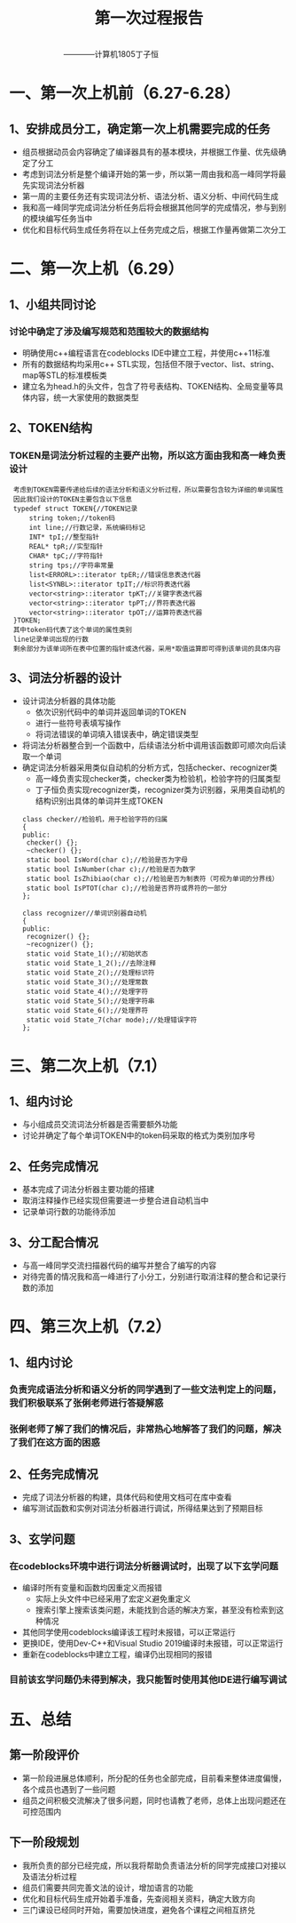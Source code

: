 <div align='center' ><h1 style="text-align:center">第一次过程报告 </h1></div>
&emsp;&emsp;&emsp;&emsp;&emsp;&emsp;&emsp;&emsp;&emsp;&emsp;&emsp;&emsp;&emsp;&emsp;&emsp;&emsp;&emsp;&emsp;&emsp;&emsp;&emsp;&emsp;&emsp;&emsp;&emsp;&emsp;&emsp;&emsp;&emsp;&emsp;&emsp;&emsp;&emsp;&emsp;&emsp;&emsp;&emsp;&emsp;&emsp;&emsp;&emsp;&emsp;&emsp;————计算机1805丁子恒


# 一、第一次上机前（6.27-6.28）
## 1、安排成员分工，确定第一次上机需要完成的任务
 * 组员根据动员会内容确定了编译器具有的基本模块，并根据工作量、优先级确定了分工
 * 考虑到词法分析是整个编译开始的第一步，所以第一周由我和高一峰同学将最先实现词法分析器
 * 第一周的主要任务还有实现词法分析、语法分析、语义分析、中间代码生成
 * 我和高一峰同学完成词法分析任务后将会根据其他同学的完成情况，参与到别的模块编写任务当中
 * 优化和目标代码生成任务将在以上任务完成之后，根据工作量再做第二次分工
# 二、第一次上机（6.29）
## 1、小组共同讨论
### 讨论中确定了涉及编写规范和范围较大的数据结构
 * 明确使用c++编程语言在codeblocks IDE中建立工程，并使用c++11标准
 * 所有的数据结构均采用c++ STL实现，包括但不限于vector、list、string、map等STL的标准模板类
 * 建立名为head.h的头文件，包含了符号表结构、TOKEN结构、全局变量等具体内容，统一大家使用的数据类型
## 2、TOKEN结构
 ### TOKEN是词法分析过程的主要产出物，所以这方面由我和高一峰负责设计<br>
     考虑到TOKEN需要传递给后续的语法分析和语义分析过程，所以需要包含较为详细的单词属性
     因此我们设计的TOKEN主要包含以下信息
     typedef struct TOKEN{//TOKEN记录
         string token;//token码
         int line;//行数记录，系统编码标记
         INT* tpI;//整型指针
         REAL* tpR;//实型指针
         CHAR* tpC;//字符指针
         string tps;//字符串常量
         list<ERRORL>::iterator tpER;//错误信息表迭代器
         list<SYNBL>::iterator tpIT;//标识符表迭代器
         vector<string>::iterator tpKT;//关键字表迭代器
         vector<string>::iterator tpPT;//界符表迭代器
         vector<string>::iterator tpOT;//运算符表迭代器
     }TOKEN;
     其中token码代表了这个单词的属性类别
     line记录单词出现的行数
     剩余部分为该单词所在表中位置的指针或迭代器，采用*取值运算即可得到该单词的具体内容
## 3、词法分析器的设计
 * 设计词法分析器的具体功能
   - 依次识别代码中的单词并返回单词的TOKEN
   - 进行一些符号表填写操作
   - 将词法错误的单词填入错误表中，确定错误类型
 * 将词法分析器整合到一个函数中，后续语法分析中调用该函数即可顺次向后读取一个单词
 * 确定词法分析器采用类似自动机的分析方式，包括checker、recognizer类
   - 高一峰负责实现checker类，checker类为检验机，检验字符的归属类型
   - 丁子恒负责实现recognizer类，recognizer类为识别器，采用类自动机的结构识别出具体的单词并生成TOKEN
   ```
   class checker//检验机，用于检验字符的归属
   {
   public:
    checker() {};
    ~checker() {};
    static bool IsWord(char c);//检验是否为字母
    static bool IsNumber(char c);//检验是否为数字
    static bool IsZhibiao(char c);//检验是否为制表符（可视为单词的分界线）
    static bool IsPTOT(char c);//检验是否界符或界符的一部分
   };

   class recognizer//单词识别器自动机
   {
   public:
    recognizer() {};
    ~recognizer() {};
    static void State_1();//初始状态
    static void State_1_2();//去除注释
    static void State_2();//处理标识符
    static void State_3();//处理常数
    static void State_4();//处理字符
    static void State_5();//处理字符串
    static void State_6();//处理界符
    static void State_7(char mode);//处理错误字符
   };
   ```
# 三、第二次上机（7.1）
## 1、组内讨论
 * 与小组成员交流词法分析器是否需要额外功能
 * 讨论并确定了每个单词TOKEN中的token码采取的格式为类别加序号
## 2、任务完成情况
 * 基本完成了词法分析器主要功能的搭建
 * 取消注释操作已经实现但需要进一步整合进自动机当中
 * 记录单词行数的功能待添加
## 3、分工配合情况
 * 与高一峰同学交流扫描器代码的编写并整合了编写的内容
 * 对待完善的情况我和高一峰进行了小分工，分别进行取消注释的整合和记录行数的添加
# 四、第三次上机（7.2）
## 1、组内讨论
### 负责完成语法分析和语义分析的同学遇到了一些文法判定上的问题，我们积极联系了张俐老师进行答疑解惑<br>
### 张俐老师了解了我们的情况后，非常热心地解答了我们的问题，解决了我们在这方面的困惑
## 2、任务完成情况
 * 完成了词法分析器的构建，具体代码和使用文档可在库中查看
 * 编写测试函数和实例对词法分析器进行调试，所得结果达到了预期目标
## 3、玄学问题
### 在codeblocks环境中进行词法分析器调试时，出现了以下玄学问题
 * 编译时所有变量和函数均因重定义而报错
   - 实际上头文件中已经采用了宏定义避免重定义
   - 搜索引擎上搜索该类问题，未能找到合适的解决方案，甚至没有检索到这种情况
 * 其他同学使用codeblocks编译该工程时未报错，可以正常运行
 * 更换IDE，使用Dev-C++和Visual Studio 2019编译时未报错，可以正常运行
 * 重新在codeblocks中建立工程，编译仍出现相同的报错
### 目前该玄学问题仍未得到解决，我只能暂时使用其他IDE进行编写调试
# 五、总结
## 第一阶段评价
 * 第一阶段进展总体顺利，所分配的任务也全部完成，目前看来整体进度偏慢，各个成员也遇到了一些问题
 * 组员之间积极交流解决了很多问题，同时也请教了老师，总体上出现问题还在可控范围内
## 下一阶段规划
 * 我所负责的部分已经完成，所以我将帮助负责语法分析的同学完成接口对接以及语法分析过程
 * 组员们需要共同完善文法的设计，增加语言的功能
 * 优化和目标代码生成开始着手准备，先查阅相关资料，确定大致方向
 * 三门课设已经同时开始，需要加快进度，避免各个课程之间相互挤兑
